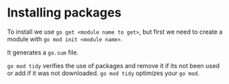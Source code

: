 # Installing packages

To install we use `go get <module name to get>`, but first we need to create a module with `go mod init <module name>`.

It generates a `go.sum` file.

`go mod tidy` verifies the use of packages and remove it if its not been used or add if it was not downloaded. `go mod tidy` optimizes your `go mod`.
